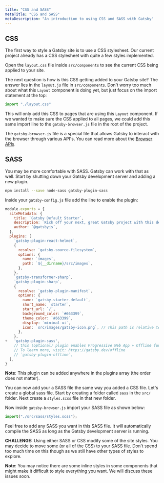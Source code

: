 ```yaml
---
title: "CSS and SASS"
metaTitle: "CSS and SASS"
metaDescription: "An introduction to using CSS and SASS with Gatsby"
---
```


## CSS

The first way to style a Gatsby site is to use a CSS stylesheet. Our current
project already has a CSS stylesheet with quite a few styles implemented.

Open the `layout.css` file inside `src/components` to see the current CSS being
applied to your site.

The next question is how is this CSS getting added to your Gatsby site? The
answer lies in the `layout.js` file in `src/components`. Don't worry too much
about what this `Layout` component is doing yet, but just focus on the import
statement at the top:

```javascript
import "./layout.css"
```

This will only add this CSS to pages that are using this `Layout` component. If
we wanted to make sure the CSS applied to all pages, we could add this same
import line to the `gatsby-browser.js` file in the root of the project.

The `gatsby-browser.js` file is a special file that allows Gatsby to interact with
the browser through various API's. You can read more about the
[Browser APIs](https://www.gatsbyjs.org/docs/browser-apis/).

## SASS

You may be more comfortable with SASS. Gatsby can work with that as well.
Start by shutting down your Gatsby development server and adding a new plugin.

```bash
npm install --save node-sass gatsby-plugin-sass
```

Inside your `gatsby-config.js` file add the line to enable the plugin:

```javascript
module.exports = {
  siteMetadata: {
    title: `Gatsby Default Starter`,
    description: `Kick off your next, great Gatsby project with this default starter. This barebones starter ships with the main Gatsby configuration files you might need.`,
    author: `@gatsbyjs`,
  },
  plugins: [
    `gatsby-plugin-react-helmet`,
    {
      resolve: `gatsby-source-filesystem`,
      options: {
        name: `images`,
        path: `${__dirname}/src/images`,
      },
    },
    `gatsby-transformer-sharp`,
    `gatsby-plugin-sharp`,
    {
      resolve: `gatsby-plugin-manifest`,
      options: {
        name: `gatsby-starter-default`,
        short_name: `starter`,
        start_url: `/`,
        background_color: `#663399`,
        theme_color: `#663399`,
        display: `minimal-ui`,
        icon: `src/images/gatsby-icon.png`, // This path is relative to the root of the site.
      },
    },
+   'gatsby-plugin-sass',
    // this (optional) plugin enables Progressive Web App + Offline functionality
    // To learn more, visit: https://gatsby.dev/offline
    // `gatsby-plugin-offline`,
  ],
}
```

**Note:** This plugin can be added anywhere in the plugins array
(the order does not matter).

You can now add your a SASS file the same way you added a CSS file. Let's create
a global sass file. Start by creating a folder called `sass` in the
`src/` folder. Next create a `styles.scss` file in that new folder.

Now inside `gatsby-browser.js` import your SASS file as shown below:

```javascript
import("./src/sass/styles.scss");
```

Feel free to add any SASS you want in this SASS file. It will automatically
compile the SASS as long as the Gatsby development server is running.

**CHALLENGE:** Using either SASS or CSS modify some of the site styles. You may
decide to move some (or all of the CSS) to your SASS file. Don't spend too much
time on this though as we still have other types of styles to explore.

**Note:** You may notice there are some inline styles in some components that
might make it difficult to style everything you want. We will discuss these
issues soon.
